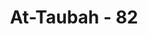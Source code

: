 ---
title: "At-Taubah - 82"
no: 82
arabic_no: ٨٢
ayah: فَلْيَضْحَكُوْا قَلِيْلًا وَّلْيَبْكُوْا كَثِيْرًاۚ جَزَاۤءًۢ بِمَا كَانُوْا يَكْسِبُوْنَ 
translation: "Maka biarkanlah mereka tertawa sedikit dan menangis yang banyak, sebagai balasan terhadap apa yang selalu mereka perbuat."
tafsir: "Ayat ini menerangkan bahwa orang-orang munafik itu sepantasnya lebih banyak menangis daripada tertawa memikirkan nasib dan dosa mereka di dunia dan di akhirat karena mereka akan menerima azab yang pedih, sesuai dengan perbuatan mereka di dunia. Di dunia mereka mendapat kehinaan dan kerugian karena perbuatan mereka sendiri, yaitu menghina dan mengejek orang-orang mukmin, membuat propaganda busuk untuk menghalang-halangi orang Islam dan mematahkan semangat perjuangan. Sedang di akhirat nanti membawa dosa yang banyak dan tidak dapat ampunan dari Allah swt. Hal ini sesuai pula dengan sabda Rasulullah yang ditujukan kepada orang-orang mukmin.\n\nTelah bersabda Rasullah saw:\n\nJika kamu ketahui apa-apa yang aku ketahui, niscaya kamu akan sedikit tertawa dan banyak menangis, meluaskan kemunafikan dan lenyapnya amanat, dicabutnya rahmat, orang yang jujur dituduh dan orang yang curang dipercayai. Huru-hara mencekam kamu, fitnahpun mencekam keadaan menjadi gelap seperti malam yang gelap gulita. (Riwayat al-hakim dari Abu Hurairah)"
---